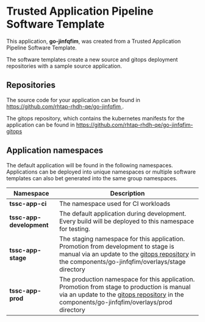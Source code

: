 # Trusted Application Pipeline Software Template

This application, **go-jinfqfim**, was created from a Trusted Application Pipeline Software Template.

The software templates create a new source and gitops deployment repositories with a sample source application. 

## Repositories

The source code for your application can be found in [https://github.com/rhtap-rhdh-qe/go-jinfqfim ](https://github.com/rhtap-rhdh-qe/go-jinfqfim ).
 
The gitops repository, which contains the kubernetes manifests for the application can be found in 
[https://github.com/rhtap-rhdh-qe/go-jinfqfim-gitops ](https://github.com/rhtap-rhdh-qe/go-jinfqfim-gitops ) 

## Application namespaces 

The default application will be found in the following namespaces. Applications can be deployed into unique namespaces or multiple software templates can also bet generated into the same group namespaces.  

|  Namespace   |  Description   |  
| -------- | -------- |
| **tssc-app-ci** | The namespace used for CI workloads |
| **tssc-app-development** | The default application during development. Every build will be deployed to this namespace for testing. |
| **tssc-app-stage** | The staging namespace for this application. Promotion from development to stage is manual via an update to the [gitops repository](https://github.com/rhtap-rhdh-qe/go-jinfqfim-gitops ) in the components/go-jinfqfim/overlays/stage directory |
| **tssc-app-prod** | The production namespace for this application. Promotion from stage to production is manual via an update to the [gitops repository](https://github.com/rhtap-rhdh-qe/go-jinfqfim-gitops ) in the components/go-jinfqfim/overlays/prod directory |
